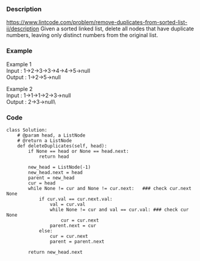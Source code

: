### Description
https://www.lintcode.com/problem/remove-duplicates-from-sorted-list-ii/description
Given a sorted linked list, delete all nodes that have duplicate numbers, leaving only distinct numbers from the original list.

### Example
Example 1\
Input : 1->2->3->3->4->4->5->null\
Output : 1->2->5->null

Example 2\
Input : 1->1->1->2->3->null\
Output : 2->3->null\

### Code
```
class Solution:  
    # @param head, a ListNode  
    # @return a ListNode  
    def deleteDuplicates(self, head):  
        if None == head or None == head.next:  
            return head  
  
        new_head = ListNode(-1)  
        new_head.next = head  
        parent = new_head  
        cur = head  
        while None != cur and None != cur.next:   ### check cur.next None  
            if cur.val == cur.next.val:  
                val = cur.val  
                while None != cur and val == cur.val: ### check cur None  
                    cur = cur.next  
                parent.next = cur  
            else:  
                cur = cur.next  
                parent = parent.next  
  
        return new_head.next 
```
